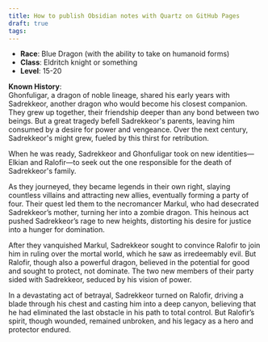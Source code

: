 ```yaml
---
title: How to publish Obsidian notes with Quartz on GitHub Pages
draft: true
tags:
---
```

 

- **Race**: Blue Dragon (with the ability to take on humanoid forms)
- **Class**: Eldritch knight or something
- **Level**: 15-20

**Known History**:  
Ghonfuligar, a dragon of noble lineage, shared his early years with Sadrekkeor, another dragon who would become his closest companion. They grew up together, their friendship deeper than any bond between two beings. But a great tragedy befell Sadrekkeor's parents, leaving him consumed by a desire for power and vengeance. Over the next century, Sadrekkeor's might grew, fueled by this thirst for retribution.

When he was ready, Sadrekkeor and Ghonfuligar took on new identities—Elkian and Ralofir—to seek out the one responsible for the death of Sadrekkeor's family.

As they journeyed, they became legends in their own right, slaying countless villains and attracting new allies, eventually forming a party of four. Their quest led them to the necromancer Markul, who had desecrated Sadrekkeor’s mother, turning her into a zombie dragon. This heinous act pushed Sadrekkeor’s rage to new heights, distorting his desire for justice into a hunger for domination.

After they vanquished Markul, Sadrekkeor sought to convince Ralofir to join him in ruling over the mortal world, which he saw as irredeemably evil. But Ralofir, though also a powerful dragon, believed in the potential for good and sought to protect, not dominate. The two new members of their party sided with Sadrekkeor, seduced by his vision of power.

In a devastating act of betrayal, Sadrekkeor turned on Ralofir, driving a blade through his chest and casting him into a deep canyon, believing that he had eliminated the last obstacle in his path to total control. But Ralofir’s spirit, though wounded, remained unbroken, and his legacy as a hero and protector endured.